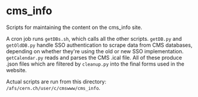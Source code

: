# cms_info
Scripts for maintaining the content on the cms_info site.

A cron job runs `getDBs.sh`, which calls all the other scripts. `getDB.py` and `getOldDB.py` handle SSO authentication to scrape data from CMS databases, depending on whether they're using the old or new SSO implementation. `getCalendar.py` reads and parses the CMS .ical file. All of these produce .json files which are filtered by `cleanup.py` into the final forms used in the website.

Actual scripts are run from this directory: `/afs/cern.ch/user/c/cmswww/cms_info`.
